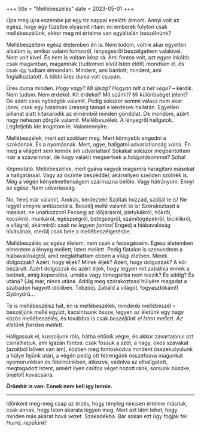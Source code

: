 +++
title = "Mellébeszélés"
date = 2023-05-01
+++

Újra meg újra eszembe jut egy
tíz nappal ezelőtti álmom.
Annyi volt az egész,
hogy egy füzetbe olyasmit írtam:
mi emberek
folyton csak mellébeszélünk,
akkor meg mi értelme van egyáltalán beszélnünk?

Mellébeszéltem egész életemben én is.
Nem tudom, volt-e akár egyetlen alkalom is,
amikor valami fontosról, lényegesről
beszélgettem valakivel.
Nem volt kivel.
És nem is voltam kész rá.
Ami fontos volt,
azt egyre inkább csak magamban, magamnak
(tudtomon kívül Isten előtt)
mondtam el,
és csak így tudtam elmondani.
Mindent, ami bántott;
mindent, ami foglalkoztatott.
A többi üres duma volt csupán.

Üres duma minden.
<i>Hogy vagy? Mi újság? Hogyan telt a hét vége?</i>
– kérdik.
Nem tudom.
Nem érdekel.
Kit érdekel?
Mit számít?
Mi különbséget jelent?
De azért csak nyökögök valamit.
Pedig sokszor semmi válasz nem akar jönni,
csak egy hatalmas üresség támad
e kérdések hallatán.
Egyetlen pillanat alatt kitakarodik az elmémből minden gondolat.
De mondom, azért nagy nehezen zörgök valamit.
Mellébeszélek.
A lényegről hallgatok.
Legfeljebb ide írogatom le.
Valamennyire.

Mellébeszélek,
mert ezt szoktam meg.
Mert könnyebb engedni a szokásnak.
És a nyomásnak.
Mert, ugye, hallgatni udvariatlanság volna.
Én meg a világért sem lennék ám udvariatlan!
Sokakat sokszor megbántottam már a szavaimmal,
de hogy valakit megsértsek a *hallgatásommal?*
Soha!

Képmutató.
Mellébeszélek,
mert gyáva vagyok magamra haragítani másokat a hallgatással.
Vagy az őszinte beszéddel,
akármilyen szelíden szólnék is.
Még a végén kényelmetlenségem származna belőle.
Vagy hátrányom.
Ennyi az egész.
Nem udvariasság.

No, felelj már valamit, András, kérdeztek!
Szóltak hozzád,
szóljál te is!
Ne legyél ennyire antiszociális.
Beszélj mellé valamit te is!
Szórakoztasd a másikat, ne unatkozzon!
Fecsegj az időjárásról,
pletykákról,
nőkről,
kocsikról,
munkáról,
egészségről,
betegségről,
számítógépekről,
biciklikről,
a világról,
akármiről:
*csak ne legyen fontos!*
Engedj a hiábavalóság hívásának,
merülj csak bele
a mellébeszélgetésbe.

Mellébeszélés az egész életem,
nem csak a fecsegéseim.
Egész életemben elmentem a lényeg mellett;
Isten mellett.
Pedig fiatalon is szenvedtem a hiábavalóságtól,
amit megláthattam ebben a világi életben.
Minek dolgozzak? Azért, hogy éljek?
Minek éljek? Azért, hogy dolgozzak?
A kör bezárult.
Azért dolgozzak és azért éljek,
hogy legyen mit zabálnia ennek a testnek,
amíg koporsóba, urnába vagy tömegsírba nem teszik?
És addig?
És utána?
(Jaj már, nincs utána.
Addig meg szórakoztasd hülyére magadat
a szabadon hagyott idődben.
Tobzódj.
Zabáld a világot, fogyasztókám!)
Gyönyörű…

Te is mellébeszélsz hát,
én is mellébeszélek,
mindenki mellébeszél –
beszéljünk mellé együtt,
kacsintsunk össze,
legyen az életünk egy nagy közös mellébeszélés,
és továbbra is csak *beszéljünk el Isten mellett.*
*Az életünk forrása mellett.*

Hallgassuk el,
kussoljunk róla,
hátha eltűnik végre,
és akkor zavartalanul azt csinálhatjuk,
ami igazán fontos:
csak fossuk a szót,
a nagy, okos szavakat (azokból bőven van ám),
közben meg fontoskodva mindent összekutyulunk a hülye fejünk után,
a végén pedig ott fetrengünk
összefosva magunkat
nyomorunkban és félelmünkben,
átkozva, vádolva az elhallgatott, megtagadott Istent,
amiért ilyen csúfos véget hozott ránk,
sorsunk büszke, önjelölt kovácsaira.

**Örömhír is van:
Ennek nem kell így lennie.**

* * *

Időnként meg-meg csap az érzés,
hogy tényleg nincsen értelme másnak,
csak annak,
hogy Isten akarata legyen meg.
Mert azt látni lehet,
hogy minden más akarat hová vezet.
Szakadékba.
Bár sokan ezt úgy fogják fel:
<i>Hurrá, repülünk!</i>
